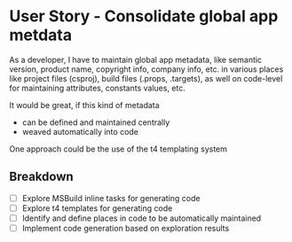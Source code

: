 # User Story - Consolidate global app metdata

As a developer, I have to maintain global app metadata,
like semantic version, product name, copyright info, company info, etc.
in various places like project files (csproj), build files (.props, .targets),
as well on code-level for maintaining attributes, constants values, etc.

It would be great, if this kind of metadata

* can be defined and maintained centrally
* weaved automatically into code

One approach could be the use of the t4 templating system

## Breakdown

* [ ] Explore MSBuild inline tasks for generating code
* [ ] Explore t4 templates for generating code
* [ ] Identify and define places in code to be automatically maintained
* [ ] Implement code generation based on exploration results
